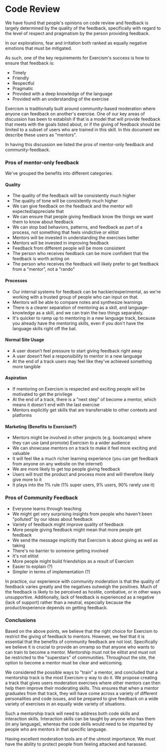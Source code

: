 # Code Review

We have found that people's opinions on code review and feedback is largely determined by the quality of the feedback, specifically with regard to the level of respect and pragmatism by the person providing feedback.

In our explorations, fear and irritation both ranked as equally negative emotions that must be mitigated.

As such, one of the key requirements for Exercism's success is how to ensure that feedback is:
- Timely
- Friendly
- Respectful
- Pragmatic
- Provided with a deep knowledge of the language
- Provided with an understanding of the exercise

Exercism is traditionally built around community-based moderation where anyone can feedback on another's exercise. One of our key areas of discussion has been to establish if that is a model that will provide feedback that meets with the goals listed about, or if the giving of feedback should be limited to a subset of users who are trained in this skill. In this document we describe these users as "mentors".

In having this discussion we listed the pros of mentor-only feedback and community-feedback.

### Pros of mentor-only feedback

We've grouped the benefits into different categories.

#### Quality
- The quality of the feedback will be consistently much higher
- The quality of tone will be consistently much higher
- We can give feedback on the feedback and the mentor will expected/appreciate that
- We can ensure that people giving feedback know the things we want them to know about feedback
- We can stop bad behaviors, patterns, and feedback as part of a process, not something that feels vindictive or elitist
- Mentors will be invested in understanding the exercises better
- Mentors will be invested in improving feedback
- Feedback from different people will be more consistent
- The person who receives feedback can be more confident that the feedback is worth acting on
- The person who receives the feedback will likely prefer to get feedback from a "mentor", not a "rando"

#### Processes
- Our internal systems for feedback can be hackier/experimental, as we're working with a trusted group of people who can input on that.
- Mentors will be able to compare notes and synthesize learnings
- There is a clearer separation of mentoring as a skill, and language-knowledge as a skill, and we can train the two things separately.
- It's quicker to ramp up to mentoring in a new language track, because you already have the mentoring skills, even if you don't have the language skills right off the bat.

#### Normal Site Usage
- A user doesn’t feel pressure to start giving feedback right away
- A user doesn’t feel a responsibility to mentor in a new language
- At the end of a track users may feel like they've achieved something more tangible

#### Aspiration
- If mentoring on Exercism is respected and exciting people will be motivated to get the privilege
- At the end of a track, there is a "next step" of become a mentor, which means it doesn't end with the last exercise
- Mentors explicitly get skills that are transferrable to other contexts and platforms

#### Marketing (Benefits to Exercism?)
- Mentors might be involved in other projects (e.g. bootcamps) where they can use (and promote) Exercism to a wider audience
- We can showcase mentors on a track to make it feel more exciting and valuable
- It will feel like a much richer learning experience (you can get feedback from anyone on any website on the internet)
- We are more likely to get top people giving feedback
- Users will trust the product and process more and will therefore likely give more to it
- It plays into the 1% rule (1% super users, 9% users, 90% rarely use it)

### Pros of Community Feedback
- Everyone learns through teaching
- We might get very surprising insights from people who haven't been "polluted" by our ideas about feedback
- Variety of feedback might improve quality of feedback
- More people giving feedback might mean that more people get feedback
- We send the message implicitly that Exercism is about giving as well as taking
- There's no barrier to someone getting involved
- It's not elitist
- More people might build friendships as a result of Exercism
- Easier to explain (?)
- Simpler in terms of implementation (?)

In practice, our experience with community moderation is that the quality of feedback varies greatly and the negatives outweigh the positives. Much of the feedback is likely to be perceived as hostile, combative, or in other ways unsupportive. Additionally, lack of feedback is experienced as a negative (lack of support) rather than a neutral, especially because the product/experience depends on getting feedback.

### Conclusions

Based on the above points, we believe that the right choice for Exercism to restrict the giving of feedback to mentors. However, we feel that it is essential that the benefits of community feedback are not lost. Specifically we believe it is crucial to provide an onramp so that anyone who wants to can train to become a mentor. Mentorship must not be elitist and must not be restricted to the "superstars" of communities. Throughout the site, the option to become a mentor must be clear and welcoming.

We considered the possible ways to "train" a mentor, and concluded that a mentorship track is the most Exercism-y way to do it. We propose creating a track that gives users moderation exercises where other mentors can then help them improve their moderating skills. This ensures that when a mentor graduates from that track, they will have come across a variety of different personalities and code issues, and be prepared to give feedback on a wide variety of exercises in an equally wide variety of situations.

Such a mentorship track will need to address both code skills and interaction skills. Interaction skills can be taught by anyone who has them (in any language), whereas the code skills would need to be imparted by people who are mentors in that specific language.

Having excellent moderation tools are of the utmost importance. We must have the ability to protect people from feeling attacked and harassed.
